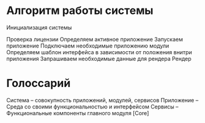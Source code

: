 # Алгоритм работы системы

Инициализация системы

Проверка лицензии
Определяем активное приложение
Запускаем приложение
Подключаем необходимые приложению модули
Определяем шаблон интерфейса в зависимости от положения внитри приложения
Запрашиваем необходимые данные для рендера
Рендер





# Голоссарий

Система – совокупность приложений, модулей, сервисов
Приложение – Среда со своими функциональностью и  интерфейсом
Сервисы – Функциональные компоненты главного модуля [Core]
